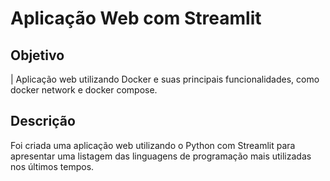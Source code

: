 # Aplicação Web com Streamlit

## Objetivo
| Aplicação web utilizando Docker e suas principais funcionalidades, como docker network e docker compose.

## Descrição
Foi criada uma aplicação web utilizando o Python com Streamlit para apresentar uma listagem das linguagens de programação mais utilizadas nos últimos tempos.


